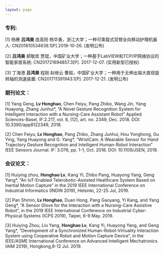```yaml
---
layout: page
---
```


<h3>专利:</h3>
<p>
[1] 杨赓 <strong>吕鸿昊</strong> 庞高阳 杨华勇，浙江大学；一种可乘载式双臂全向移动护理机器人: CN201810534638.1[P].2018-10-26. (发明公布)
</p>
<p>
[2] <strong>吕鸿昊</strong> 郝敬宾 贾琨，中国矿业大学；一种基于LabVIEW和TCP/IP网络协议的智能家居系统: CN201721694857.3[P]. 2017-12-07. (实用新型已授权)
</p>
<p>
[3] 丁海港 <strong>吕鸿昊</strong> 程刚 赵继云 曹超，中国矿业大学；一种用于无伸出端大直径旋转轴的测速装置: CN201711391943.1[P]. 2017-12-21. (发明公布)
</p>

<h3>期刊论文：</h3>
<p>
[1] Yang Geng, <strong>Lv Honghao</strong>, Chen Feiyu, Pang Zhibo, Wang Jin, Yang Huayong, Zhang Junhui*, “A Novel Gesture Recognition System for Intelligent Interaction with a Nursing-Care Assistant Robot” Applied Sciences-Basel, IF:2.217, vol. 8, (12), art. no. 2349, Dec. 2018. DOI: 10.3390/app8122349, 2018.
</p>
<p>
[2] Chen Feiyu, <strong>Lv Honghao</strong>, Pang Zhibo, Zhang Junhui, Hou Yonghong, Gu Ying, Yang Huayong and G. Yang*, “WristCam: A Wearable Sensor for Hand Trajectory Gesture Recognition and Intelligent Human-Robot Interaction” IEEE Sensors Journal. IF: 3.076, pp. 1-1, Oct. 2018. DOI: 10.1109/JSEN, 2018.
</p>

<h3>会议论文：</h3>
<p>
[1] Huiying zhou, <strong>Honghao Lv</strong>, Kang Yi, Zhibo Pang, Huayong Yang, Geng Yang*, “An IoT-Enabled Telerobotic-Assisted Healthcare System Based on Inertial Motion Capture” in the 2019 IEEE International Conference on Industrial Informatics (INDIN 2019), Helsinki, 22-25 Jul, 2019.
</p>
<p>
[2] Pan Shimin, <strong>Lv Honghao</strong>, Duan Hong, Pang Gaoyang, Yi Kang, and Yang Geng*, “A Sensor Glove for the Interaction with a Nursing-Care Assistive Robot”, in the 2019 IEEE International Conference on Industrial Cyber-Physical Systems (ICPS 2019), Taipei, 6-9 May. 2019.
</p>
<p>
[3] Huiying Zhou, Liu Yang, <strong>Honghao Lv</strong>, Kang Yi, Huayong Yang, and Geng Yang*, “Development of a Synchronized Human-Robot-Virtuality Interaction System using Cooperative Robot and Motion Capture Device”, in the IEEE/ASME International Conference on Advanced Intelligent Mechatronics (AIM 2019), Hongkong,8-12 Jul. 2019.
</p>
